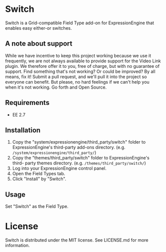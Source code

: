 # Switch

Switch is a Grid-compatible Field Type add-on for ExpressionEngine that
enables easy either-or switches.

## A note about support

While we have incentive to keep this project working because we use it
frequently, we are not always available to provide support for the Video Link
plugin. We therefore offer it to you, free of charge, but with no guarantee of
support. Find something that's not working? Or could be improved? By all
means, fix it! Submit a pull request, and we'll pull it into the project so
everyone can benefit. But please, no hard feelings if we can't help you when
it's not working. Go forth and Open Source.

## Requirements

* EE 2.7

## Installation

1. Copy the "system/expressionengine/third_party/switch" folder to
ExpressionEngine's third-party add-ons directory. (e.g.
`/system/expressionengine/third_party/`)
2. Copy the "themes/third_party/switch" folder to ExpressionEngine's third-
party themes directory. (e.g. `/themes/third_party/switch/`)
3. Log into your ExpressionEngine control panel.
4. Open the Field Types tab.
5. Click "Install" by "Switch".

## Usage

Set "Switch" as the Field Type.

# License

Switch is distributed under the MIT license. See LICENSE.md for more
information.
